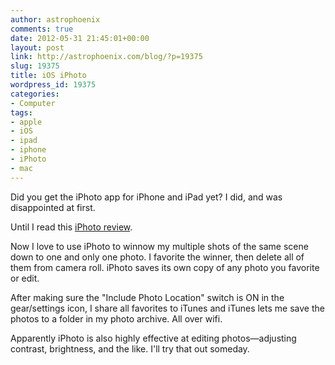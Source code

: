```yaml
---
author: astrophoenix
comments: true
date: 2012-05-31 21:45:01+00:00
layout: post
link: http://astrophoenix.com/blog/?p=19375
slug: 19375
title: iOS iPhoto
wordpress_id: 19375
categories:
- Computer
tags:
- apple
- iOS
- ipad
- iphone
- iPhoto
- mac
---
```


Did you get the iPhoto app for iPhone and iPad yet? I did, and was disappointed at first.

Until I read this [iPhoto review](http://www.suntimes.com/technology/12383842-478/results-make-up-for-awkwardness-of-iphoto-for-ipad.html).

Now I love to use iPhoto to winnow my multiple shots of the same scene down to one and only one photo. I favorite the winner, then delete all of them from camera roll. iPhoto saves its own copy of any photo you favorite or edit.

After making sure the "Include Photo Location" switch is ON in the gear/settings icon, I share all favorites to iTunes and iTunes lets me save the photos to a folder in my photo archive. All over wifi.

Apparently iPhoto is also highly effective at editing photos—adjusting contrast, brightness, and the like. I'll try that out someday.

